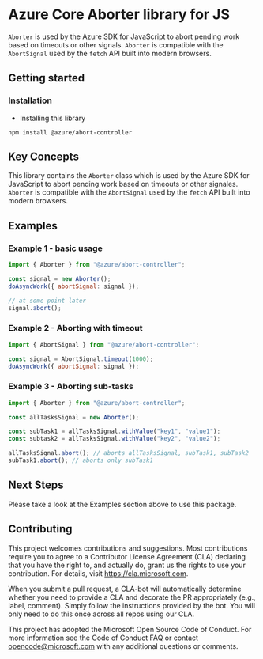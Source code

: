 # Azure Core Aborter library for JS

`Aborter` is used by the Azure SDK for JavaScript to abort pending work based on timeouts or other signals. `Aborter` is compatible with the `AbortSignal` used by the `fetch` API built into modern browsers.

## Getting started

### Installation

- Installing this library

```
npm install @azure/abort-controller
```

## Key Concepts

This library contains the `Aborter` class which is used by the Azure SDK for JavaScript to abort pending
work based on timeouts or other signales.
`Aborter` is compatible with the `AbortSignal` used by the `fetch` API built into modern browsers.

## Examples

### Example 1 - basic usage

```js
import { Aborter } from "@azure/abort-controller";

const signal = new Aborter();
doAsyncWork({ abortSignal: signal });

// at some point later
signal.abort();
```

### Example 2 - Aborting with timeout

```js
import { AbortSignal } from "@azure/abort-controller";

const signal = AbortSignal.timeout(1000);
doAsyncWork({ abortSignal: signal });
```

### Example 3 - Aborting sub-tasks

```js
import { Aborter } from "@azure/abort-controller";

const allTasksSignal = new Aborter();

const subTask1 = allTasksSignal.withValue("key1", "value1");
const subtask2 = allTasksSignal.withValue("key2", "value2");

allTasksSignal.abort(); // aborts allTasksSignal, subTask1, subTask2
subTask1.abort(); // aborts only subTask1
```

## Next Steps

Please take a look at the Examples section above to use this package.

## Contributing

This project welcomes contributions and suggestions. Most contributions require you to agree to a Contributor
License Agreement (CLA) declaring that you have the right to, and actually do, grant us the rights to use your
contribution. For details, visit https://cla.microsoft.com.

When you submit a pull request, a CLA-bot will automatically determine whether you need to provide a CLA and
decorate the PR appropriately (e.g., label, comment). Simply follow the instructions provided by the bot.
You will only need to do this once across all repos using our CLA.

This project has adopted the Microsoft Open Source Code of Conduct.
For more information see the Code of Conduct FAQ or contact opencode@microsoft.com with any additional
questions or comments.
